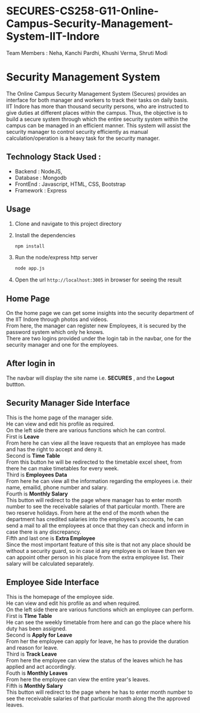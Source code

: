 # SECURES-CS258-G11-Online-Campus-Security-Management-System-IIT-Indore
Team Members : Neha, Kanchi Pardhi, Khushi Verma, Shruti Modi

# Security Management System

The Online Campus Security Management System (Secures) provides an interface for both manager and workers to track their tasks on daily basis. IIT Indore has more than thousand security persons, who are instructed to give duties at different places within the campus. Thus, the objective is to build a secure system through which the entire security system within the campus can be managed in an efficient manner. This system will assist the security manager to control security efficiently as manual calculation/operation is a heavy task for the security manager.

## Technology Stack Used :

- Backend : NodeJS,
- Database : Mongodb
- FrontEnd : Javascript, HTML, CSS, Bootstrap
- Framework : Express

## Usage

1. Clone and navigate to this project directory

2. Install the dependencies

   ```bash
   npm install
   ```

3. Run the node/express http server
   ```bash
   node app.js
   ```
4. Open the url `http://localhost:3005` in browser for seeing the result

## Home Page
On the home page we can get some insights into the security department of the IIT Indore through photos and videos.  
From here, the manager can register new Employees, it is secured by the password system which only he knows.  
There are two logins provided under the login tab in the navbar, one for the security manager and one for the employees.  

##  After login in
The navbar will display the site name i.e. **SECURES** , and the **Logout** buttton.  

## Security Manager Side Interface
This is the home page of the manager side.  
He can view and edit his profile as required.  
On the left side there are various functions which he can control.  
First is **Leave**   
From here he can view all the leave requests that an employee has made and has the right to accept and deny it.  
Second is **Time Table**  
From this button he will be redirected to the timetable excel sheet, from there he can make timetables for every week.  
Third is **Employees Data**  
From here he can view all the information regarding the employees i.e. their name, emailid, phone number and salary.  
Fourth is **Monthly Salary**  
This button will redirect to the page where manager has to enter month number to see the receivable salaries of that particular month. There are two reserve holidays. From here at the end of the month when the department has credited salaries into the employees's accounts, he can send a mail to all the employees at once that they can check and inform in case there is any discrepancy.  
Fifth and last one is **Extra Employee**  
Since the most important feature of this site is that not any place should be without a security guard, so in case id any employee is on leave then we can appoint other person in his place from the extra employee list. Their salary will be calculated separately.  


## Employee Side Interface
This is the homepage of the employee side.  
He can view and edit his profile as and when required.  
On the left side there are various functions which an employee can perform.  
First is **TIme Table**  
He can see the weekly timetable from here and can go the place where his duty has been assigned.  
Second is **Apply for Leave**  
From her the employee can apply for leave, he has to provide the duration and reason for leave.  
Third is **Track Leave**  
From here the employee can view the status of the leaves which he has applied and act accordingly.  
Fouth is **Monthly Leaves**   
From here the employee can view the entire year's leaves.  
Fifth is **Monthly Salary**  
This button will redirect to the page where he has to enter month number to see the receivable salaries of that particular month along the the approved leaves.







